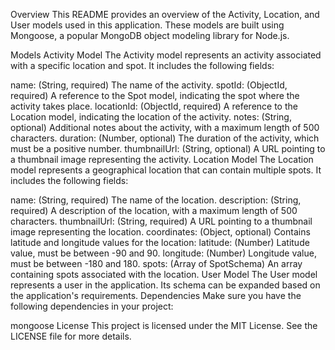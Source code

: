 Overview
This README provides an overview of the Activity, Location, and User models used in this application. These models are built using Mongoose, a popular MongoDB object modeling library for Node.js.

Models
Activity Model
The Activity model represents an activity associated with a specific location and spot. It includes the following fields:

name: (String, required) The name of the activity.
spotId: (ObjectId, required) A reference to the Spot model, indicating the spot where the activity takes place.
locationId: (ObjectId, required) A reference to the Location model, indicating the location of the activity.
notes: (String, optional) Additional notes about the activity, with a maximum length of 500 characters.
duration: (Number, optional) The duration of the activity, which must be a positive number.
thumbnailUrl: (String, optional) A URL pointing to a thumbnail image representing the activity.
Location Model
The Location model represents a geographical location that can contain multiple spots. It includes the following fields:

name: (String, required) The name of the location.
description: (String, required) A description of the location, with a maximum length of 500 characters.
thumbnailUrl: (String, required) A URL pointing to a thumbnail image representing the location.
coordinates: (Object, optional) Contains latitude and longitude values for the location:
latitude: (Number) Latitude value, must be between -90 and 90.
longitude: (Number) Longitude value, must be between -180 and 180.
spots: (Array of SpotSchema) An array containing spots associated with the location.
User Model
The User model represents a user in the application. Its schema can be expanded based on the application's requirements.
Dependencies
Make sure you have the following dependencies in your project:

mongoose
License
This project is licensed under the MIT License. See the LICENSE file for more details.

